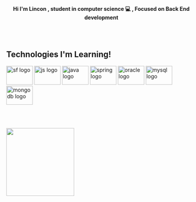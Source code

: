 <div alignh="center">
<br><p align="center"><b>Hi I'm Lincon , student in computer science 💻 , Focused on Back End development</b></p>
</div>
<br><br>

## Technologies I'm Learning!
<div>
  <img src="https://cdn.jsdelivr.net/gh/devicons/devicon/icons/salesforce/salesforce-original.svg" height="50" width="70" alt="sf logo"  />
  <img src="https://cdn.jsdelivr.net/gh/devicons/devicon/icons/javascript/javascript-plain.svg" height="50" width="70" alt="js logo"  />
  <img src="https://cdn.jsdelivr.net/gh/devicons/devicon/icons/java/java-original.svg" height="50" width="70" alt="java logo"  />
  <img src="https://cdn.jsdelivr.net/gh/devicons/devicon/icons/spring/spring-original.svg" height="50" width="70" alt="spring logo"  />
  <img src="https://cdn.jsdelivr.net/gh/devicons/devicon/icons/oracle/oracle-original.svg" height="50" width="70" alt="oracle logo"  />
  <img src="https://cdn.jsdelivr.net/gh/devicons/devicon/icons/mysql/mysql-original.svg" height="50" width="70" alt="mysql logo"  />
  <img src="https://cdn.jsdelivr.net/gh/devicons/devicon/icons/mongodb/mongodb-original.svg" height="50" width="70" alt="mongodb logo"  />
</div>

<br><br>
<div alignh="center">
  <a href="https://github.com/LinconDC">
  <img height="180em" src="https://github-readme-stats.vercel.app/api?username=LinconDC&show_icons=true&theme=highcontrast&include_all_commits=true&count_private=true"/>
</div>

